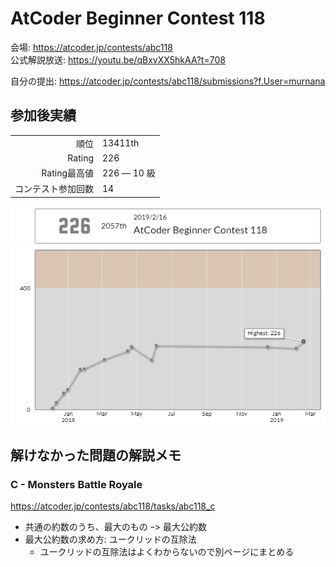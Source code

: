 # AtCoder Beginner Contest 118

会場: https://atcoder.jp/contests/abc118  
公式解説放送: https://youtu.be/qBxvXX5hkAA?t=708

自分の提出: https://atcoder.jp/contests/abc118/submissions?f.User=murnana


## 参加後実績

|                    |             |
| -----------------: | :---------- |
|               順位 | 13411th     |****
|             Rating | 226         |
|       Rating最高値 | 226 ― 10 級 |
| コンテスト参加回数 | 14          |

![ratingStatus](./ratingStatus.png)
![ratingGraph](./ratingGraph.png)


## 解けなかった問題の解説メモ

### C - Monsters Battle Royale

https://atcoder.jp/contests/abc118/tasks/abc118_c

* 共通の約数のうち、最大のもの
  ｰ> 最大公約数
* 最大公約数の求め方: ユークリッドの互除法
  * ユークリッドの互除法はよくわからないので別ページにまとめる
